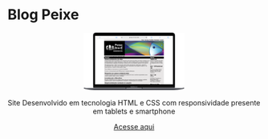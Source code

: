 # Blog Peixe

<div align=center>
    <img src="./img/Macbook-Air-127.0.0.1.png" width=200>
    
<div>

Site Desenvolvido em tecnologia HTML e CSS com responsividade presente em tablets e smartphone

[Acesse aqui]()